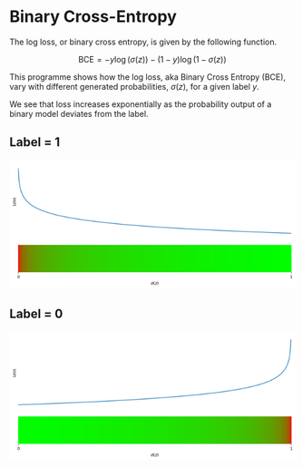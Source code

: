 # Binary Cross-Entropy
The log loss, or binary cross entropy, is given by the following function.

$$\text{BCE}=-y\log{\left(\sigma(z)\right)}-(1-y)\log{\left(1-\sigma(z)\right)}$$

This programme shows how the log loss, aka Binary Cross Entropy ($\text{BCE}$), vary with different generated probabilities, $\sigma(z)$, for a given label $y$.

We see that loss increases exponentially as the probability output of a binary model deviates from the label.

## Label = 1
![Loss graph of a BCE model for label = 1](labelOne.png "Label = 1")

## Label = 0
![Loss graph of a BCE model for label = 1](labelTwo.png "Label = 1")
